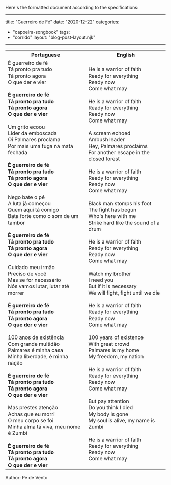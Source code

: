 Here's the formatted document according to the specifications:

---
title: "Guerreiro de Fé"
date: "2020-12-22"
categories: 
  - "capoeira-songbook"
tags: 
  - "corrido"
layout: "blog-post-layout.njk"
---

<table class="capoeira-table">
    <tr class="header-row">
        <th>Portuguese</th>
        <th>English</th>
    </tr>
    <tr>
        <td>
            É guerreiro de fé<br>
            Tá pronto pra tudo<br>
            Tá pronto agora<br>
            O que der e vier<br>
            <br>
            <strong>É guerreiro de fé<br>
            Tá pronto pra tudo<br>
            Tá pronto agora<br>
            O que der e vier</strong><br>
            <br>
            Um grito ecoou<br>
            Líder da emboscada<br>
            Oi Palmares proclama<br>
            Por mais uma fuga na mata fechada<br>
            <br>
            <strong>É guerreiro de fé<br>
            Tá pronto pra tudo<br>
            Tá pronto agora<br>
            O que der e vier</strong><br>
            <br>
            Nego bate o pé<br>
            A luta já começou<br>
            Quem aqui tá comigo<br>
            Bata forte como o som de um tambor<br>
            <br>
            <strong>É guerreiro de fé<br>
            Tá pronto pra tudo<br>
            Tá pronto agora<br>
            O que der e vier</strong><br>
            <br>
            Cuidado meu irmão<br>
            Preciso de você<br>
            Mas se for necessário<br>
            Nós vamos lutar, lutar até morrer<br>
            <br>
            <strong>É guerreiro de fé<br>
            Tá pronto pra tudo<br>
            Tá pronto agora<br>
            O que der e vier</strong><br>
            <br>
            100 anos de existência<br>
            Com grande multidão<br>
            Palmares é minha casa<br>
            Minha liberdade, é minha nação<br>
            <br>
            <strong>É guerreiro de fé<br>
            Tá pronto pra tudo<br>
            Tá pronto agora<br>
            O que der e vier</strong><br>
            <br>
            Mas prestes atenção<br>
            Achas que eu morri<br>
            O meu corpo se foi<br>
            Minha alma tá viva, meu nome é Zumbi<br>
            <strong><br>
            É guerreiro de fé<br>
            Tá pronto pra tudo<br>
            Tá pronto agora<br>
            O que der e vier</strong>
        </td>
        <td>
            He is a warrior of faith<br>
            Ready for everything<br>
            Ready now<br>
            Come what may<br>
            <br>
            He is a warrior of faith<br>
            Ready for everything<br>
            Ready now<br>
            Come what may<br>
            <br>
            A scream echoed<br>
            Ambush leader<br>
            Hey, Palmares proclaims<br>
            For another escape in the closed forest<br>
            <br>
            He is a warrior of faith<br>
            Ready for everything<br>
            Ready now<br>
            Come what may<br>
            <br>
            Black man stomps his foot<br>
            The fight has begun<br>
            Who's here with me<br>
            Strike hard like the sound of a drum<br>
            <br>
            He is a warrior of faith<br>
            Ready for everything<br>
            Ready now<br>
            Come what may<br>
            <br>
            Watch my brother<br>
            I need you<br>
            But if it is necessary<br>
            We will fight, fight until we die<br>
            <br>
            He is a warrior of faith<br>
            Ready for everything<br>
            Ready now<br>
            Come what may<br>
            <br>
            100 years of existence<br>
            With great crowd<br>
            Palmares is my home<br>
            My freedom, my nation<br>
            <br>
            He is a warrior of faith<br>
            Ready for everything<br>
            Ready now<br>
            Come what may<br>
            <br>
            But pay attention<br>
            Do you think I died<br>
            My body is gone<br>
            My soul is alive, my name is Zumbi<br>
            <br>
            He is a warrior of faith<br>
            Ready for everything<br>
            Ready now<br>
            Come what may
        </td>
    </tr>
</table>

<figcaption>
Author: Pé de Vento
</figcaption>